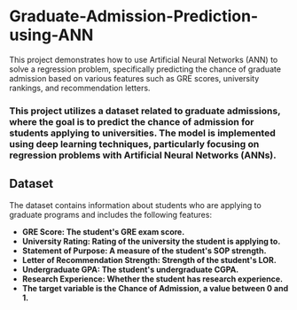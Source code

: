 # Graduate-Admission-Prediction-using-ANN

This project demonstrates how to use Artificial Neural Networks (ANN) to solve a regression problem, specifically predicting the chance of graduate admission based on various features such as GRE scores, university rankings, and recommendation letters.

### This project utilizes a dataset related to graduate admissions, where the goal is to predict the chance of admission for students applying to universities. The model is implemented using deep learning techniques, particularly focusing on regression problems with Artificial Neural Networks (ANNs).

## Dataset
The dataset contains information about students who are applying to graduate programs and includes the following features:

- **GRE Score: The student's GRE exam score.**
- **University Rating: Rating of the university the student is applying to.**
- **Statement of Purpose: A measure of the student's SOP strength.**
- **Letter of Recommendation Strength: Strength of the student's LOR.**
- **Undergraduate GPA: The student's undergraduate CGPA.**
- **Research Experience: Whether the student has research experience.**
- **The target variable is the Chance of Admission, a value between 0 and 1.**
